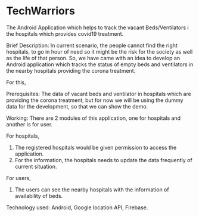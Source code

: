 # TechWarriors
The Android Application which helps to track the vacant Beds/Ventilators i the hospitals which provides covid19 treatment.

Brief Description: In current scenario, the people cannot find the right hospitals, to go in hour of need so it might be the risk for the society as well as the life of that person. 
So, we have came with an idea to develop an Android application which tracks the status of empty beds and ventilators in the nearby hospitals providing the corona treatment.

For this,

Prerequisites: The data of vacant beds and ventilator in hospitals which are providing the corona treatment, but for now we will be using the dummy data for the development, so that we can show the demo.

Working: There are 2 modules of this application, one for hospitals and another is for user.

For hospitals, 
1. The registered hospitals would be given permission to access the application. 
2. For the information, the hospitals needs to update the data frequently of current situation.

For users,
1. The users can see the nearby hospitals with the information of availability of beds.

Technology used: Android, Google location API, Firebase.
